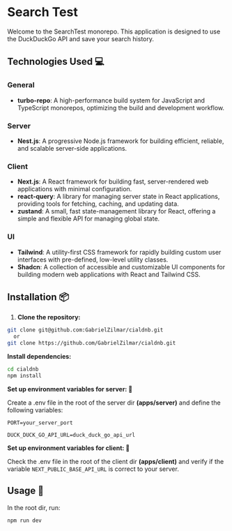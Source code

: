 # Search Test

Welcome to the SearchTest monorepo. This application is designed to use the DuckDuckGo API and save your search history.

## Technologies Used 💻

### General

- **turbo-repo**: A high-performance build system for JavaScript and TypeScript monorepos, optimizing the build and development workflow.

### Server

- **Nest.js**: A progressive Node.js framework for building efficient, reliable, and scalable server-side applications.

### Client

- **Next.js**: A React framework for building fast, server-rendered web applications with minimal configuration.
- **react-query**: A library for managing server state in React applications, providing tools for fetching, caching, and updating data.
- **zustand**: A small, fast state-management library for React, offering a simple and flexible API for managing global state.

### UI

- **Tailwind**: A utility-first CSS framework for rapidly building custom user interfaces with pre-defined, low-level utility classes.
- **Shadcn**: A collection of accessible and customizable UI components for building modern web applications with React and Tailwind CSS.

## Installation 📦

1. **Clone the repository:**

```bash
git clone git@github.com:GabrielZilmar/cialdnb.git
  or
git clone https://github.com/GabrielZilmar/cialdnb.git
```

**Install dependencies:**

```bash
cd cialdnb
npm install
```

**Set up environment variables for server: 🤫**

Create a .env file in the root of the server dir **(apps/server)** and define the following variables:

```config
PORT=your_server_port

DUCK_DUCK_GO_API_URL=duck_duck_go_api_url
```

**Set up environment variables for client: 🤫**

Check the .env file in the root of the client dir **(apps/client)** and verify if the variable `NEXT_PUBLIC_BASE_API_URL` is correct to your server.

## Usage 🔄

In the root dir, run:

```bash
npm run dev
```
